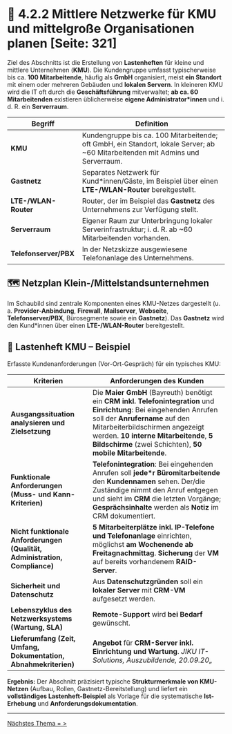 # 🧩 4.2.2 Mittlere Netzwerke für KMU und mittelgroße Organisationen planen [Seite: 321]

Ziel des Abschnitts ist die Erstellung von **Lastenheften** für kleine und mittlere Unternehmen (**KMU**). Die Kundengruppe umfasst typischerweise bis ca. **100 Mitarbeitende**, häufig als **GmbH** organisiert, meist **ein Standort** mit einem oder mehreren Gebäuden und **lokalen Servern**. In kleineren KMU wird die IT oft durch die **Geschäftsführung** mitverwaltet; **ab ca. 60 Mitarbeitenden** existieren üblicherweise **eigene Administrator*innen** und i. d. R. ein **Serverraum**. 

| Begriff               | Definition                                                                                                                       |
| --------------------- | -------------------------------------------------------------------------------------------------------------------------------- |
| **KMU**               | Kundengruppe bis ca. 100 Mitarbeitende; oft GmbH, ein Standort, lokale Server; ab ~60 Mitarbeitenden mit Admins und Serverraum.  |
| **Gastnetz**          | Separates Netzwerk für Kund*innen/Gäste, im Beispiel über einen **LTE-/WLAN-Router** bereitgestellt.                             |
| **LTE-/WLAN-Router**  | Router, der im Beispiel das **Gastnetz** des Unternehmens zur Verfügung stellt.                                                  |
| **Serverraum**        | Eigener Raum zur Unterbringung lokaler Serverinfrastruktur; i. d. R. ab ~60 Mitarbeitenden vorhanden.                            |
| **Telefonserver/PBX** | In der Netzskizze ausgewiesene Telefonanlage des Unternehmens.                                                                   |

## 🗺️ Netzplan Klein-/Mittelstandsunternehmen

Im Schaubild sind zentrale Komponenten eines KMU-Netzes dargestellt (u. a. **Provider-Anbindung**, **Firewall**, **Mailserver**, **Webseite**, **Telefonserver/PBX**, Bürosegmente sowie ein **Gastnetz**). Das **Gastnetz** wird den Kund*innen über einen **LTE-/WLAN-Router** bereitgestellt. 

## 🧾 Lastenheft KMU – Beispiel

Erfasste Kundenanforderungen (Vor-Ort-Gespräch) für ein typisches KMU: 

| Kriterien                                                                  | Anforderungen des Kunden                                                                                                                                                                                                                                                                            |
| -------------------------------------------------------------------------- | --------------------------------------------------------------------------------------------------------------------------------------------------------------------------------------------------------------------------------------------------------------------------------------------------- |
| **Ausgangssituation analysieren und Zielsetzung**                          | Die **Maier GmbH** (Bayreuth) benötigt ein **CRM inkl. Telefonintegration** und **Einrichtung**: Bei eingehenden Anrufen soll der **Anrufername** auf den Mitarbeiterbildschirmen angezeigt werden. **10 interne Mitarbeitende**, **5 Bildschirme** (zwei Schichten), **50 mobile Mitarbeitende**.  |
| **Funktionale Anforderungen (Muss- und Kann-Kriterien)**                   | **Telefonintegration**: Bei eingehenden Anrufen soll **jede*r Büromitarbeitende** den **Kundennamen** sehen. Der/die Zuständige nimmt den Anruf entgegen und sieht im **CRM** die letzten Vorgänge; **Gesprächsinhalte** werden als **Notiz** im CRM dokumentiert.                                  |
| **Nicht funktionale Anforderungen (Qualität, Administration, Compliance)** | **5 Mitarbeiterplätze inkl. IP-Telefone und Telefonanlage** einrichten, möglichst **am Wochenende ab Freitagnachmittag**. **Sicherung** der **VM** auf bereits vorhandenem **RAID-Server**.                                                                                                         |
| **Sicherheit und Datenschutz**                                             | Aus **Datenschutzgründen** soll ein **lokaler Server** mit **CRM-VM** aufgesetzt werden.                                                                                                                                                                                                            |
| **Lebenszyklus des Netzwerksystems (Wartung, SLA)**                        | **Remote-Support** wird **bei Bedarf** gewünscht.                                                                                                                                                                                                                                                   |
| **Lieferumfang (Zeit, Umfang, Dokumentation, Abnahmekriterien)**           | **Angebot** für **CRM-Server inkl. Einrichtung und Wartung**. *JIKU IT-Solutions, Auszubildende, 20.09.20„*                                                                                                                                                                                         |

**Ergebnis:** Der Abschnitt präzisiert typische **Strukturmerkmale von KMU-Netzen** (Aufbau, Rollen, Gastnetz-Bereitstellung) und liefert ein **vollständiges Lastenheft-Beispiel** als Vorlage für die systematische **Ist-Erhebung** und **Anforderungsdokumentation**.

---

[Nächstes Thema = > ](./4.2.3_Grosse_Netzwerke_fuer_Mittel-_und_Grossunternehmen_planen.md)